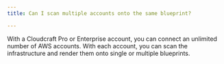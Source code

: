 ```yaml
---
title: Can I scan multiple accounts onto the same blueprint?

---
```


With a Cloudcraft Pro or Enterprise account, you can connect an unlimited number of AWS accounts. With each account, you can scan the infrastructure and render them onto single or multiple blueprints.
